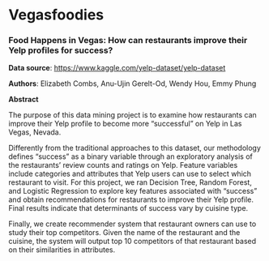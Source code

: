 # Vegasfoodies
### Food Happens in Vegas: How can restaurants improve their Yelp profiles for success?

**Data source**: https://www.kaggle.com/yelp-dataset/yelp-dataset

**Authors**: Elizabeth Combs, Anu-Ujin Gerelt-Od, Wendy Hou, Emmy Phung

**Abstract**

The purpose of this data mining project is to examine how restaurants can improve their Yelp profile to become more “successful” on Yelp in Las Vegas, Nevada. 

Differently from the traditional approaches to this dataset, our methodology defines “success” as a binary variable through an exploratory analysis of the restaurants’ review counts and ratings on Yelp. Feature variables include categories and attributes that Yelp users can use to select which restaurant to visit. For this project, we ran Decision Tree, Random Forest, and Logistic Regression to explore key features associated with “success” and obtain recommendations for restaurants to improve their Yelp profile. Final results indicate that determinants of success vary by cuisine type.

Finally, we create recommender system that restaurant owners can use to study their top competitors. Given the name of the restaurant and the cuisine, the system will output top 10 competitors of that restaurant based on their similarities in attributes.
